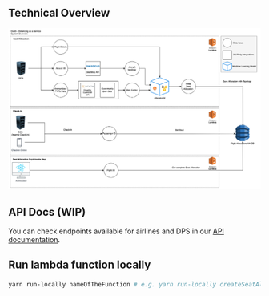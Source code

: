 ## Technical Overview

![tech-overview](./architecture/system-overview.jpg)

## API Docs (WIP)

You can check endpoints available for airlines and DPS in our [API documentation](https://brapifra.github.io/travelscrum-daas/).

## Run lambda function locally

```bash
yarn run-locally nameOfTheFunction # e.g. yarn run-locally createSeatAllocation
```
